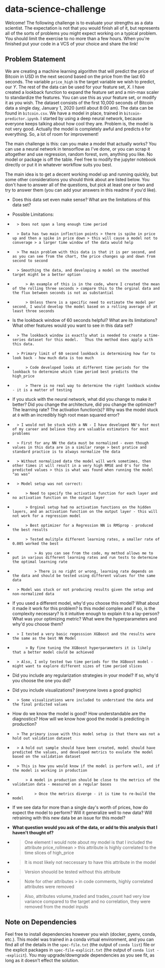 # data-science-challenge

Welcome! The following challenge is to evaluate your strengths as a data scientist. The expectation is not that you would finish all of it, but represents all of the sorts of problems you might expect working on a typical problem. You should limit the exercise to no more than a few hours. When you're finished put your code in a VCS of your choice and share the link!

## Problem Statement

We are creating a machine learning algorithm that will predict the price of Bitcoin in USD in the next second based on the price from the last 60 seconds. The variable `price_high` is the target variable we wish to predict, our *Y*. The rest of the data can be used for your feature set, *X*. I have created a lookback function to expand the feature set and a min-max scaler to standardize the features. You can use this as your feature set, or modify it as you wish. The dataset consists of the first 10,000 seconds of Bitcoin data a single day, January 1, 2020 (until about 8:00 am). The data can be found in `bitcoin.csv`. We have a model in place, trained in `bitcoin-predictor.ipynb`. I started by using a deep neural network, because everyone keeps talking about how cool they are. Problem is, the model is not very good. Actually the model is completely awful and predicts `0` for everything. So, a lot of room for improvement!

The main challenge is this: can you make a model that actually works? You can use a neural network in tensorflow as I've done, or you can scrap it altogether and use regression, random forest, svm, anything you like. No model or package is off the table. Feel free to modify the jupyter notebook directly or put it in whatever workflow suits you best.

The main idea is to get a decent working model up and running quickly, but some other considerations you should think about are listed below. You don't have to answer all of the questions, but pick at least one or two and try to answer them (you can add your answers in this readme if you'd like).

* Does this data set even make sense? What are the limitations of this data set?
* 	Possible Limitations:
*		> Does not span a long enough time period
*		> Data has two main inflection points > there is spike in price up and then a spike in price down > this will cause a model not to converage > a larger time window of the data would help
*		> The main problem with this data is that it is per second, and as you can see from the chart, the price changes up and down from second to second
*		> Smoothing the data, and developing a model on the smoothed target might be a better option
*			> An example of this is in the code, where I created the mean of the rolling three seconds > compare this to the orginal data and the flux between seconds is not as substantial
*			> Unless there is a specific need to estimate the model per second, I would develop the model based on a rolling average of at least three seconds
* Is the lookback window of 60 seconds helpful? What are its limitations? What other features would you want to see in this data set?
*		> The lookback window is exactly what is needed to create a time-series dataset for this model.   Thus the method does apply with this data.
*		> Primary limit of 60 second lookback is determining how far to look back - how much data is too much 
*			> Code developed looks at different time periods for the lookback to determine which time period best predicts the high_price
*			> There is no real way to determine the right lookback window - it is a matter of testing
* If you stuck with the neural network, what did you change to make it better? Did you change the architecture, did you change the optimizer? The learning rate? The activation function(s)? Why was the model stuck at `0` with an incredibly high root mean squared error?
*		> I would not be stuck with a NN - I have developed NN's for most of my career and believe they are valuable estimators for most problems
*		> First for any NN the data must be normalized - even though values in this data are in a similar range > best pratice and standard practice is to always normalize the data
*		> Without normalized data the model will work sometimes, then other times it will result in a very high RMSE and 0's for the predicted values > this is what was found when running the model "as was"
*		> Model setup was not correct:
*			> Need to specify the activation function for each layer and no activation function on the output layer
*			> Orginal setup had no activation functions on the hidden layers, and an activation function on the output layer - this will not work for a regression model
*			> Best optimizer for a Regression NN is RMSprop - produced the best results
*			> Tested mulitple different learning rates, a smaller rate of 0.005 worked the best
*				> As you can see from the code, my method allows me to put in various different learning rates and run tests to determine the optimal learning rate
*				> There is no right or wrong, learning rate depends on the data and should be tested using different values for the same data
*		> Model was stuck or not producing results given the setup and non-normalized data
* If you used a different model, why'd you choose this model? What about it made it work for this problem? Is this model complex and if so, is the complexity necessary? Is it intuitive enough to explain it to a lay-person? What was your optimizing metric? What were the hyperparameters and why'd you choose them?
*		> I tested a very basic regesssion XGBoost and the results were the same as the best NN Model
*			> By fine tuning the XGBoost hyperparameters it is likely that a better model could be achieved
*		> Also, I only tested two time periods for the XGBoost model - might want to explore different sizes of time period slices
* Did you include any regularization strategies in your model? If so, why'd you choose the one you did?
* Did you include visualizations? (everyone loves a good graphic)
*		> Some visualizations were included to understand the data and the final prdicted values
* How do we know the model is good? How understandable are the diagnostics? How will we know how good the model is predicting in production?
*		> The primary issue with this model setup is that there was not a hold out validation dataset
*		> A hold out sample should have been created, model should have predicted the values, and developed metrics to evulate the model based on the validation dataset
*		> This is how you would know if the model is perform well, and if the model is working in production
*			> A model in production should be close to the metrics of the validation data - measured on a regular bases
*				> Once the metrics diverge - it is time to re-build the model
* If we see data for more than a single day's worth of prices, how do expect the model to perform? Will it generalize well to new data? Will retraining with this new data be an issue for this model?
* **What question would you ask of the data, or add to this analysis that I haven't thought of?**

*  > One element I would note about my model is that I included the attribute price_rollmean > this attribute is highly correlated to the time slices of high_price 
*	> It is most likely not neccessary to have this attribute in the model
*	> Version shouold be tested without this attribute

*	> Note for other attributes > in code comments, highly correlated attributes were removed
*	> Also, attributes volume_traded and trades_count had very low variance compared to the target and no correlation, they were removed from the model inputs


## Note on Dependencies

Feel free to install dependencies however you wish (docker, pyenv, conda, etc.). This model was trained in a conda virtual environment, and you can find all of the details in the `spec-file.txt` (the output of `conda list`) file or the explicit packages in `spec-file-explicit.txt` (the output of `conda list --explicit`). You may upgrade/downgrade dependencies as you see fit, as long as it doesn't effect the solution.

